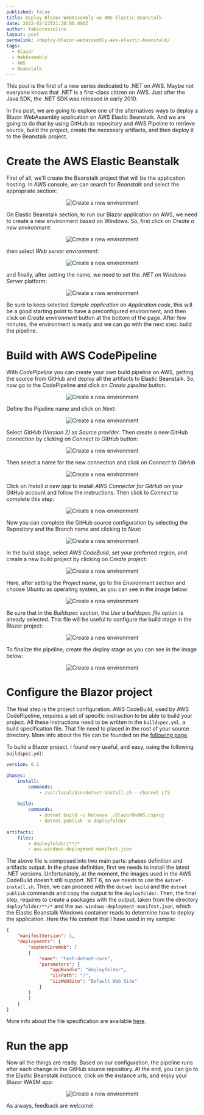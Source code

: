 ```yaml
---
published: false
title: Deploy Blazor WebAssembly on AWS Elastic Beanstalk
date: 2022-02-23T21:30:00.000Z
author: fabiocozzolino
layout: post
permalink: /deploy-blazor-webassembly-aws-elastic-beanstalk/
tags:
  - Blazor
  - WebAssembly
  - AWS
  - Beanstalk
---
```

This post is the first of a new series dedicated to .NET on AWS. Maybe not everyone knows that .NET is a first-class citizen on AWS. Just after the Java SDK, the .NET SDK was released in early 2010.

In this post, we are going to explore one of the alternatives ways to deploy a Blazor WebAssembly application on AWS Elastic Beanstalk. And we are going to do that by using GitHub as repository and AWS Pipeline to retrieve source, build the project, create the necessary artifacts, and then deploy it to the Beanstalk project. 

# Create the AWS Elastic Beanstalk 
First of all, we'll create the Beanstalk project that will be the application hosting. In AWS console, we can search for _Beanstalk_ and select the appropriate section:

<p align="center">
  <img src="/assets/img/blazoraws1.png" alt="Create a new environment">
</p>

On Elastic Beanstalk section, to run our Blazor application on AWS, we need to create a new environment based on Windows. So, first click on _Create a new environment_:

<p align="center">
  <img src="/assets/img/blazoraws2.png" alt="Create a new environment">
</p>

then select _Web server environment_:

<p align="center">
  <img src="/assets/img/blazoraws3.png" alt="Create a new environment">
</p>

and finally, after setting the name, we need to set the _.NET on Windows Server_ platform:

<p align="center">
  <img src="/assets/img/blazoraws5.png" alt="Create a new environment">
</p>

Be sure to keep selected _Sample application_ on _Application code_, this will be a good starting point to have a preconfigured environment, and then click on _Create environment_ button at the bottom of the page. After few minutes, the environment is ready and we can go with the next step: build the pipeline.

# Build with AWS CodePipeline
With _CodePipeline_ you can create your own build pipeline on AWS, getting the source from GitHub and deploy all the artifacts to Elastic Beanstalk. So, now go to the CodePipeline and click on _Create pipeline_ button.

<p align="center">
  <img src="/assets/img/blazoraws_pipeline_1.png" alt="Create a new environment">
</p>

Define the Pipeline name and click on _Next_:

<p align="center">
  <img src="/assets/img/blazoraws_pipeline_2.png" alt="Create a new environment">
</p>

Select _GitHub (Version 2)_ as _Source provider_. Then create a new GitHub connection by clicking on _Connect to GitHub_ button:

<p align="center">
  <img src="/assets/img/blazoraws_pipeline_3.png" alt="Create a new environment">
</p>

Then select a name for the new connection and click on _Connect to GitHub_

<p align="center">
  <img src="/assets/img/blazoraws_pipeline_4.png" alt="Create a new environment">
</p>

Click on _Install a new app_ to install _AWS Connector for GitHub_ on your GitHub account and follow the instructions. Then click to _Connect_ to complete this step.

<p align="center">
  <img src="/assets/img/blazoraws_pipeline_5.png" alt="Create a new environment">
</p>

Now you can complete the GitHub source configuration by selecting the Repository and the Branch name and clicking to _Next_:

<p align="center">
  <img src="/assets/img/blazoraws_pipeline_6.png" alt="Create a new environment">
</p>

In the build stage, select _AWS CodeBuild_, set your preferred region, and create a new build project by clicking on _Create project_:

<p align="center">
  <img src="/assets/img/blazoraws_pipeline_7.png" alt="Create a new environment">
</p>

Here, after setting the _Project name_, go to the _Environment_ section and choose _Ubuntu_ as operating system, as you can see in the image below:

<p align="center">
  <img src="/assets/img/blazoraws_pipeline_8.png" alt="Create a new environment">
</p>

Be sure that in the _Buildspec_ section, the _Use a buildspec file_ option is already selected. This file will be useful to configure the build stage in the Blazor project:

<p align="center">
  <img src="/assets/img/blazoraws_pipeline_9.png" alt="Create a new environment">
</p>

To finalize the pipeline, create the deploy stage as you can see in the image below:

<p align="center">
  <img src="/assets/img/blazoraws_pipeline_10.png" alt="Create a new environment">
</p>


# Configure the Blazor project
The final step is the project configuration. AWS CodeBuild, used by AWS CodePipeline, requires a set of specific instruction to be able to build your project. All these instructions need to be written in the `buildspec.yml`, a build specification file. That file need to placed in the root of your source directory. More info about the file can be founded on the [following page](https://docs.aws.amazon.com/codebuild/latest/userguide/build-spec-ref.html).

To build a Blazor project, I found very useful, and easy, using the following `buildspec.yml`:

``` yaml
version: 0.2

phases:
    install:
        commands:
            - /usr/local/bin/dotnet-install.sh --channel LTS
            
    build:
        commands:
            - dotnet build -c Release ./BlazorOnAWS.csproj
            - dotnet publish -o deployfolder
            
artifacts:
    files:
        - deployfolder/**/*
        - aws-windows-deployment-manifest.json
```

The above file is composed into two main parts: phases definition and artifacts output. In the phase definition, first we needs to install the latest .NET versions. Unfortunately, at the moment, the images used in the AWS CodeBuild doesn't still support .NET 6, so we needs to use the `dotnet-install.sh`. Then, we can proceed with the `dotnet build` and the `dotnet publish` commands and copy the output to the `deployfolder`.
Then, the final step, requires to create a packages with the output, taken from the directory `deployfolder/**/*` and the `aws-windows-deployment-manifest.json`, which the Elastic Beanstalk Windows container reads to determine how to deploy the application. Here the file content that I have used in my sample:

``` json
{
    "manifestVersion": 1,
    "deployments": {
        "aspNetCoreWeb": [
        {
            "name": "test-dotnet-core",
            "parameters": {
                "appBundle": "deployfolder",
                "iisPath": "/",
                "iisWebSite": "Default Web Site"
            }
        }
        ]
    }
}
```

More info about the file specification are available [here](https://docs.aws.amazon.com/toolkit-for-visual-studio/latest/user-guide/deployment-beanstalk-custom-netcore.html).

# Run the app
Now all the things are ready. Based on our configuration, the pipeline runs after each change in the GitHub source repository. At the end, you can go to the Elastic Beanstalk instance, click on the instance urls, and enjoy your Blazor WASM app:

<p align="center">
  <img src="/assets/img/blazoraws_result_1.png" alt="Create a new environment">
</p>

As always, feedback are welcome!
